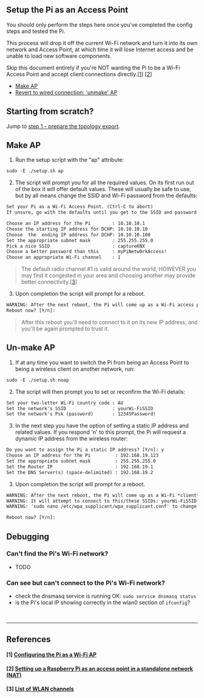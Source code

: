 ## Setup the Pi as an Access Point
You should only perform the steps here once you've completed the config steps and tested the Pi.

This process will drop it off the current Wi-Fi network and turn it into its own network and Access Point, at which time it will lose Internet access and be unable to load new software components.

Skip this document entirely if you're NOT wanting the Pi to be a Wi-Fi Access Point and accept client connections directly.\[[1](#1-configuring-the-pi-as-a-Wi-Fi-ap)\] \[[2](#2-setting-up-a-raspberry-pi-as-an-access-point-in-a-standalone-network-nat)\]


- [Make AP](#make-ap)
- [Revert to wired connection: 'unmake' AP](#unmake-ap)

## Starting from scratch?
Jump to [step 1 - prepare the topology export](/docs/step1-prepare-the-topology-export.md).

## Make AP

1. Run the setup script with the "ap" attribute:
```txt
sudo -E ./setup.sh ap
```

2. The script will prompt you for all the required values. On its first run out of the box it will offer default values. These will usually be safe to use, but by all means change the SSID and Wi-Fi password from the defaults:

```txt
Set your Pi as a Wi-Fi Access Point. (Ctrl-C to abort)
If unsure, go with the defaults until you get to the SSID and password

Choose an IP address for the Pi        : 10.10.10.1
Choose the starting IP address for DCHP: 10.10.10.10
Choose  the  ending IP address for DCHP: 10.10.10.100
Set the appropriate subnet mask        : 255.255.255.0
Pick a nice SSID                       : captureKNX
Choose a better password than this     : myPiNetw0rkAccess!
Choose an appropriate Wi-Fi channel    : 1
```

> The default radio channel #1 is valid around the world, HOWEVER you may find it congested in your area and choosing another may provide better connectivity.\[[3](#3-list-of-wlan-channels)\]

3. Upon completion the script will prompt for a reboot. 

```txt
WARNING: After the next reboot, the Pi will come up as a Wi-Fi access point!
Reboot now? [Y/n]:
```

> After this reboot you'll need to connect to it on its new IP address, and you'll be again prompted to trust it.



## Un-make AP

1. If at any time you want to switch the Pi from being an Access Point to being a wireless client on another network, run:
```txt
sudo -E ./setup.sh noap
```

2. The script will then prompt you to set or reconfirm the Wi-Fi details:
```txt
Set your two-letter Wi-Fi country code : AU
Set the network's SSID                 : yourWi-FiSSID
Set the network's Psk (password)       : 12345Password!
```

3. In the next step you have the option of setting a static IP address and related values. If you respond 'n' to this prompt, the Pi will request a dynamic IP address from the wireless router:
```txt
Do you want to assign the Pi a static IP address? [Y/n]: y
Choose an IP address for the Pi         : 192.168.19.123
Set the appropriate subnet mask         : 255.255.255.0
Set the Router IP                       : 192.168.19.1
Set the DNS Server(s) (space-delimited) : 192.168.19.2
```

3. Upon completion the script will prompt for a reboot. 
```txt
WARNING: After the next reboot, the Pi will come up as a Wi-Fi *client*
WARNING: It will attempt to connect to this/these SSIDs: yourWi-FiSSID
WARNING: 'sudo nano /etc/wpa_supplicant/wpa_supplicant.conf' to change

Reboot now? [Y/n]:
```

## Debugging

### Can't find the Pi's Wi-Fi network?
- TODO
### Can see but can't connect to the Pi's Wi-Fi network?
- check the dnsmasq service is running OK: `sudo service dnsmasq status`
- is the Pi's local IP showing correctly in the wlan0 section of `ifconfig`?

<br>
<hr >

## References

#### [1] [Configuring the Pi as a Wi-Fi AP](https://github.com/SurferTim/documentation/blob/6bc583965254fa292a470990c40b145f553f6b34/configuration/wireless/access-point.md)
#### [2] [Setting up a Raspberry Pi as an access point in a standalone network (NAT)](https://www.raspberrypi.org/documentation/configuration/wireless/access-point.md)
#### [3] [List of WLAN channels](https://en.wikipedia.org/wiki/List_of_WLAN_channels#2.4_GHz_(802.11b/g/n/ax))
